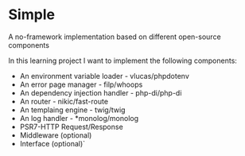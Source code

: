 # Simple
A no-framework implementation based on different open-source components

In this learning project I want to implement the following components:

* An environment variable loader - vlucas/phpdotenv
* An error page manager - filp/whoops
* An dependency injection handler - php-di/php-di
* An router - nikic/fast-route
* An templaing engine - twig/twig
* An log handler - *monolog/monolog
* PSR7-HTTP Request/Response
* Middleware (optional)
* Interface (optional)`
